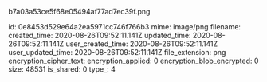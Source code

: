 b7a03a53ce5f68e05494af77ad7ec39f.png

id: 0e8453d529e64a2ea5971cc746f766b3
mime: image/png
filename: 
created_time: 2020-08-26T09:52:11.141Z
updated_time: 2020-08-26T09:52:11.141Z
user_created_time: 2020-08-26T09:52:11.141Z
user_updated_time: 2020-08-26T09:52:11.141Z
file_extension: png
encryption_cipher_text: 
encryption_applied: 0
encryption_blob_encrypted: 0
size: 48531
is_shared: 0
type_: 4